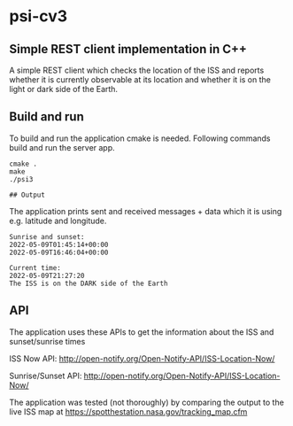 # psi-cv3

## Simple REST client implementation in C++

A simple REST client which checks the location of the ISS and reports whether it is currently observable at its location and whether it is on the light or dark side of the Earth.

## Build and run

To build and run the application cmake is needed. Following commands build and run the server app.
```
cmake .
make
./psi3

## Output

```
The application prints sent and received messages + data which it is using e.g. latitude and longitude. 
```
Sunrise and sunset: 
2022-05-09T01:45:14+00:00
2022-05-09T16:46:04+00:00

Current time:
2022-05-09T21:27:20
The ISS is on the DARK side of the Earth
```
## API

The application uses these APIs to get the information about the ISS and sunset/sunrise times

ISS Now API:
http://open-notify.org/Open-Notify-API/ISS-Location-Now/

Sunrise/Sunset API:
http://open-notify.org/Open-Notify-API/ISS-Location-Now/

The application was tested (not thoroughly) by comparing the output to the live ISS map at https://spotthestation.nasa.gov/tracking_map.cfm

